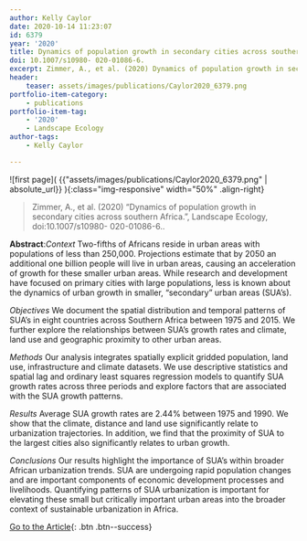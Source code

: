 ```yaml
---
author: Kelly Caylor
date: 2020-10-14 11:23:07
id: 6379
year: '2020'
title: Dynamics of population growth in secondary cities across southern Africa.
doi: 10.1007/s10980- 020-01086-6.
excerpt: Zimmer, A., et al. (2020) Dynamics of population growth in secondary cities across southern Africa., Landscape Ecology, doi:10.1007/s10980- 020-01086-6.
header:
	teaser: assets/images/publications/Caylor2020_6379.png
portfolio-item-category:
	- publications
portfolio-item-tag:
	- '2020'
	- Landscape Ecology
author-tags:
	- Kelly Caylor 

---
```


![first page]( {{"assets/images/publications/Caylor2020_6379.png" | absolute_url}} ){:class="img-responsive" width="50%" .align-right}


> Zimmer, A., et al. (2020) “Dynamics of population growth in secondary cities across southern Africa.”, Landscape Ecology, doi:10.1007/s10980- 020-01086-6..


**Abstract**:*Context* 
Two-fifths of Africans reside in urban areas with populations of less than 250,000. Projections estimate that by 2050 an additional one billion people will live in urban areas, causing an acceleration of growth for these smaller urban areas. While research and development have focused on primary cities with large populations, less is known about the dynamics of urban growth in smaller, “secondary” urban areas (SUA’s).

*Objectives*
We document the spatial distribution and temporal patterns of SUA’s in eight countries across Southern Africa between 1975 and 2015. We further explore the relationships between SUA’s growth rates and climate, land use and geographic proximity to other urban areas.

*Methods*
Our analysis integrates spatially explicit gridded population, land use, infrastructure and climate datasets. We use descriptive statistics and spatial lag and ordinary least squares regression models to quantify SUA growth rates across three periods and explore factors that are associated with the SUA growth patterns.

*Results*
Average SUA growth rates are 2.44% between 1975 and 1990. We show that the climate, distance and land use significantly relate to urbanization trajectories. In addition, we find that the proximity of SUA to the largest cities also significantly relates to urban growth.

*Conclusions*
Our results highlight the importance of SUA’s within broader African urbanization trends. SUA are undergoing rapid population changes and are important components of economic development processes and livelihoods. Quantifying patterns of SUA urbanization is important for elevating these small but critically important urban areas into the broader context of sustainable urbanization in Africa.


[Go to the Article](https://link.springer.com/article/10.1007/s10980-020-01086-6){: .btn .btn--success}